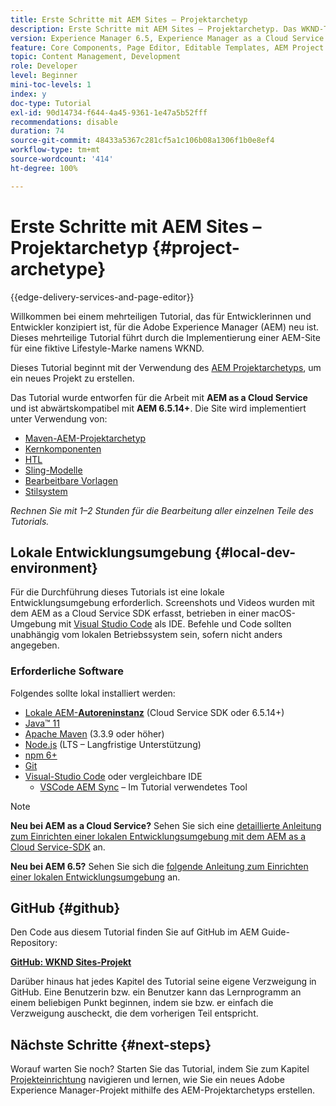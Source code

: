 ```yaml
---
title: Erste Schritte mit AEM Sites – Projektarchetyp
description: Erste Schritte mit AEM Sites – Projektarchetyp. Das WKND-Tutorial ist ein mehrteiliges Tutorial, das für Entwicklerinnen und Entwickler konzipiert ist, für die Adobe Experience Manager neu ist. Das Tutorial führt durch die Implementierung einer AEM-Site für eine fiktive Lifestyle-Marke namens WKND. Das Tutorial behandelt grundlegende Themen wie Projekteinrichtung, Maven-Archetypen, Kernkomponenten, bearbeitbare Vorlagen, Client-Bibliotheken und Komponentenentwicklung.
version: Experience Manager 6.5, Experience Manager as a Cloud Service
feature: Core Components, Page Editor, Editable Templates, AEM Project Archetype
topic: Content Management, Development
role: Developer
level: Beginner
mini-toc-levels: 1
index: y
doc-type: Tutorial
exl-id: 90d14734-f644-4a45-9361-1e47a5b52fff
recommendations: disable
duration: 74
source-git-commit: 48433a5367c281cf5a1c106b08a1306f1b0e8ef4
workflow-type: tm+mt
source-wordcount: '414'
ht-degree: 100%

---
```


# Erste Schritte mit AEM Sites – Projektarchetyp {#project-archetype}

{{edge-delivery-services-and-page-editor}}

Willkommen bei einem mehrteiligen Tutorial, das für Entwicklerinnen und Entwickler konzipiert ist, für die Adobe Experience Manager (AEM) neu ist. Dieses mehrteilige Tutorial führt durch die Implementierung einer AEM-Site für eine fiktive Lifestyle-Marke namens WKND.

Dieses Tutorial beginnt mit der Verwendung des [AEM Projektarchetyps](https://experienceleague.adobe.com/docs/experience-manager-core-components/using/developing/archetype/overview.html?lang=de), um ein neues Projekt zu erstellen.

Das Tutorial wurde entworfen für die Arbeit mit **AEM as a Cloud Service** und ist abwärtskompatibel mit **AEM 6.5.14+**. Die Site wird implementiert unter Verwendung von:

* [Maven-AEM-Projektarchetyp](https://experienceleague.adobe.com/docs/experience-manager-core-components/using/developing/archetype/overview.html?lang=de)
* [Kernkomponenten](https://experienceleague.adobe.com/docs/experience-manager-core-components/using/introduction.html?lang=de)
* [HTL](https://experienceleague.adobe.com/docs/experience-manager-htl/content/getting-started.html?lang=de)
* [Sling-Modelle](https://sling.apache.org/documentation/bundles/models.html)
* [Bearbeitbare Vorlagen](https://experienceleague.adobe.com/docs/experience-manager-learn/sites/page-authoring/template-editor-feature-video-use.html?lang=de)
* [Stilsystem](https://experienceleague.adobe.com/docs/experience-manager-learn/sites/page-authoring/style-system-feature-video-use.html?lang=de)

*Rechnen Sie mit 1–2 Stunden für die Bearbeitung aller einzelnen Teile des Tutorials.*

## Lokale Entwicklungsumgebung {#local-dev-environment}

Für die Durchführung dieses Tutorials ist eine lokale Entwicklungsumgebung erforderlich. Screenshots und Videos wurden mit dem AEM as a Cloud Service SDK erfasst, betrieben in einer macOS-Umgebung mit [Visual Studio Code](https://code.visualstudio.com/) als IDE. Befehle und Code sollten unabhängig vom lokalen Betriebssystem sein, sofern nicht anders angegeben.

### Erforderliche Software

Folgendes sollte lokal installiert werden:

* [Lokale AEM-**Autoreninstanz**](https://experience.adobe.com/#/downloads) (Cloud Service SDK oder 6.5.14+)
* [Java™ 11](https://downloads.experiencecloud.adobe.com/content/software-distribution/en/general.html)
* [Apache Maven](https://maven.apache.org/) (3.3.9 oder höher)
* [Node.js](https://nodejs.org/de/) (LTS – Langfristige Unterstützung)
* [npm 6+](https://www.npmjs.com/)
* [Git](https://git-scm.com/)
* [Visual-Studio Code](https://code.visualstudio.com/) oder vergleichbare IDE
   * [VSCode AEM Sync](https://marketplace.visualstudio.com/items?itemName=yamato-ltd.vscode-aem-sync) – Im Tutorial verwendetes Tool

>[!NOTE]
>
> **Neu bei AEM as a Cloud Service?** Sehen Sie sich eine [detaillierte Anleitung zum Einrichten einer lokalen Entwicklungsumgebung mit dem AEM as a Cloud Service-SDK](https://experienceleague.adobe.com/docs/experience-manager-learn/cloud-service/local-development-environment-set-up/overview.html?lang=de) an.
>
> **Neu bei AEM 6.5?** Sehen Sie sich die [folgende Anleitung zum Einrichten einer lokalen Entwicklungsumgebung](https://experienceleague.adobe.com/docs/experience-manager-learn/foundation/development/set-up-a-local-aem-development-environment.html?lang=de) an.

## GitHub {#github}

Den Code aus diesem Tutorial finden Sie auf GitHub im AEM Guide-Repository:

**[GitHub: WKND Sites-Projekt](https://github.com/adobe/aem-guides-wknd)**

Darüber hinaus hat jedes Kapitel des Tutorial seine eigene Verzweigung in GitHub. Eine Benutzerin bzw. ein Benutzer kann das Lernprogramm an einem beliebigen Punkt beginnen, indem sie bzw. er einfach die Verzweigung auscheckt, die dem vorherigen Teil entspricht.

## Nächste Schritte {#next-steps}

Worauf warten Sie noch? Starten Sie das Tutorial, indem Sie zum Kapitel [Projekteinrichtung](project-setup.md) navigieren und lernen, wie Sie ein neues Adobe Experience Manager-Projekt mithilfe des AEM-Projektarchetyps erstellen.
